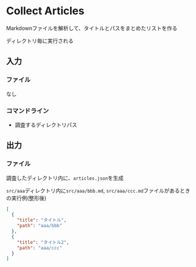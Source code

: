 # Collect Articles

Markdownファイルを解析して、タイトルとパスをまとめたリストを作る

ディレクトリ毎に実行される

## 入力

### ファイル

なし

### コマンドライン

- 調査するディレクトリパス

## 出力

### ファイル

調査したディレクトリ内に、`articles.json`を生成

`src/aaa`ディレクトリ内に`src/aaa/bbb.md`, `src/aaa/ccc.md`ファイルがあるときの実行例(整形後)
```json
[
  {
    "title": "タイトル",
    "path": "aaa/bbb"
  },
  {
    "title": "タイトル2",
    "path": "aaa/ccc"
  }
]
```
